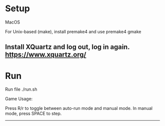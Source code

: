 Setup
=============

MacOS

For Unix-based (make), install premake4 and use
premake4 gmake

Install XQuartz and log out, log in again.
https://www.xquartz.org/
-------------

Run
=============
Run file ./run.sh

Game Usage:

Press R/r to toggle between auto-run mode and manual mode.
In manual mode, press SPACE to step.

-------------
